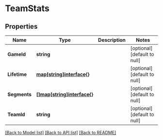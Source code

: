 # TeamStats

## Properties
Name | Type | Description | Notes
------------ | ------------- | ------------- | -------------
**GameId** | **string** |  | [optional] [default to null]
**Lifetime** | [**map[string]interface{}**](interface{}.md) |  | [optional] [default to null]
**Segments** | [**[]map[string]interface{}**](map.md) |  | [optional] [default to null]
**TeamId** | **string** |  | [optional] [default to null]

[[Back to Model list]](../README.md#documentation-for-models) [[Back to API list]](../README.md#documentation-for-api-endpoints) [[Back to README]](../README.md)


